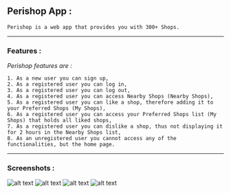 ## Perishop App :
    Perishop is a web app that provides you with 300+ Shops.
---
### Features :
*Perishop features are :*

    1. As a new user you can sign up,
    2. As a registered user you can log in,
    3. As a registered user you can log out,
    4. As a registered user you can access Nearby Shops (Nearby Shops),
    5. As a registered user you can like a shop, therefore adding it to your Preferred Shops (My Shops),
    6. As a registered user you can access your Preferred Shops list (My Shops) that holds all liked shops,
    7. As a registered user you can dislike a shop, thus not displaying it for 2 hours in the Nearby Shops list,
    8. As an unregistered user you cannot access any of the functionalities, but the home page.
---   
### Screenshots :
![alt text][shopOne] ![alt text][shopTwo]
![alt text][shopThree] ![alt text][shopFour]

[shopOne]: ./img/shopOne.jpg "Shop Image Placeholder"
[shopTwo]: ./img/shopTwo.jpg "Shop Image Placeholder"
[shopThree]: ./img/shopThree.jpg "Shop Image Placeholder"
[shopFour]: ./img/shopFour.jpg "Shop Image Placeholder"